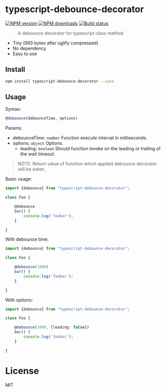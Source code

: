# typescript-debounce-decorator
[![NPM version][npm-image]][npm-url]
[![NPM downloads][downloads-image]][downloads-url]
[![Build status][travis-image]][travis-url]

> A debounce decorator for typescript class method

* Tiny (993 bytes after uglify compressed)
* No dependency
* Easy to use

## Install
```sh
npm install typescript-debounce-decorator --save
```

## Usage

Syntax:
```typescript
@debounce(debounceTime, options)
```
Params:
- debounceTime: `number` Function execute interval in milliseconds.
- options: `object` Options.
  - leading: `boolean` Should function invoke on the leading or trailing of the wait timeout.

> NOTE: Return value of function which applied debounce decorator will be eaten.

Basic usage:
```typescript
import {debounce} from "typescript-debounce-decorator";

class Foo {

	@debounce
	bar() {
		console.log('foobar');
	}

}
```

With debounce time:
```typescript
import {debounce} from "typescript-debounce-decorator";

class Foo {

	@debounce(1000)
	bar() {
		console.log('foobar');
	}

}
```

With options:
```typescript
import {debounce} from "typescript-debounce-decorator";

class Foo {

	@debounce(1000, {leading: false})
	bar() {
		console.log('foobar');
	}

}
```

# License
MIT

[npm-image]: https://img.shields.io/npm/v/typescript-debounce-decorator.svg?style=flat
[npm-url]: https://npmjs.org/package/typescript-debounce-decorator
[downloads-image]: https://img.shields.io/npm/dm/typescript-debounce-decorator.svg?style=flat
[downloads-url]: https://npmjs.org/package/typescript-debounce-decorator
[travis-image]: https://img.shields.io/travis/duxiaofeng-github/typescript-debounce-decorator.svg?style=flat
[travis-url]: https://travis-ci.org/duxiaofeng-github/typescript-debounce-decorator